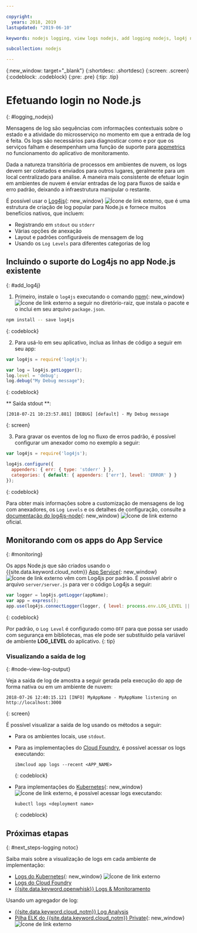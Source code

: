 ```yaml
---

copyright:
  years: 2018, 2019
lastupdated: "2019-06-10"

keywords: nodejs logging, view logs nodejs, add logging nodejs, log4j nodejs, stdout nodejs, nodejs log, output nodejs, nodejs logger

subcollection: nodejs

---
```


{:new_window: target="_blank"}
{:shortdesc: .shortdesc}
{:screen: .screen}
{:codeblock: .codeblock}
{:pre: .pre}
{:tip: .tip}

# Efetuando login no Node.js
{: #logging_nodejs}

Mensagens de log são sequências com informações contextuais sobre o estado e a atividade do microsserviço no momento em que a entrada de log é feita. Os logs são necessários para diagnosticar como e por que os serviços falham e desempenham uma função de suporte para [appmetrics](/docs/node?topic=nodejs-metrics) no funcionamento do aplicativo de monitoramento.

Dada a natureza transitória de processos em ambientes de nuvem, os logs devem ser coletados e enviados para outros lugares, geralmente para um local centralizado para análise. A maneira mais consistente de efetuar login em ambientes de nuvem é enviar entradas de log para fluxos de saída e erro padrão, deixando a infraestrutura manipular o restante.

É possível usar o [Log4js](https://github.com/log4js-node/log4js-node){: new_window} ![Ícone de link externo](../icons/launch-glyph.svg "Ícone de link externo"), que é uma estrutura de criação de log popular para Node.js e fornece muitos benefícios nativos, que incluem: 
* Registrando em `stdout` ou `stderr`
* Várias opções de anexação
* Layout e padrões configuráveis de mensagem de log
* Usando os `Log Levels` para diferentes categorias de log

## Incluindo o suporte do Log4js no app Node.js existente
{: #add_log4j}

1. Primeiro, instale o `log4js` executando o comando [npm](https://nodejs.org/en/){: new_window} ![Ícone de link externo](../icons/launch-glyph.svg "Ícone de link externo") a seguir no diretório-raiz, que instala o pacote e o inclui em seu arquivo `package.json`.
  ```bash
  npm install -- save log4js
  ```
  {: codeblock}

2. Para usá-lo em seu aplicativo, inclua as linhas de código a seguir em seu app:
  ```js
  var log4js = require('log4js');

  var log = log4js.getLogger();
  log.level = 'debug';
  log.debug("My Debug message");
  ```
  {: codeblock}

  ** Saída stdout **:
  ```
  [2018-07-21 10:23:57.881] [DEBUG] [default] - My Debug message
  ```
  {: screen}

3. Para gravar os eventos de log no fluxo de erros padrão, é possível configurar um anexador como no exemplo a seguir:
  ```js
  var log4js = require('log4js');
  
  log4js.configure({
    appenders: { err: { type: 'stderr' } },
    categories: { default: { appenders: ['err'], level: 'ERROR' } }
  });
  ```
  {: codeblock}

  Para obter mais informações sobre a customização de mensagens de log com anexadores, os `Log Levels` e os detalhes de configuração, consulte a [documentação
do log4js-node](https://log4js-node.github.io/log4js-node/){: new_window} ![Ícone de link externo](../icons/launch-glyph.svg "Ícone de link externo") oficial.

## Monitorando com os apps do App Service
{: #monitoring}

Os apps Node.js que são criados usando o {{site.data.keyword.cloud_notm}} [App Service](https://cloud.ibm.com/developer/appservice/dashboard){: new_window} ![Ícone de link externo](../icons/launch-glyph.svg "Ícone de link externo") vêm com Log4js por padrão. É possível abrir o arquivo `server/server.js` para ver o código Log4js a seguir:
```js
var logger = log4js.getLogger(appName);
var app = express();
app.use(log4js.connectLogger(logger, { level: process.env.LOG_LEVEL || 'info' }));
```
{: codeblock}

Por padrão, o `Log Level` é configurado como `OFF` para que possa ser usado com segurança em bibliotecas, mas ele pode ser substituído pela variável de ambiente **LOG_LEVEL** do aplicativo.
{: tip}

### Visualizando a saída de log
{: #node-view-log-output}

Veja a saída de log de amostra a seguir gerada pela execução do app de forma nativa ou em um ambiente de nuvem:
```
2018-07-26 12:40:15.121 [INFO] MyAppName - MyAppName listening on http://localhost:3000
```
{: screen}

É possível visualizar a saída de log usando os métodos a seguir:
* Para os ambientes locais, use `stdout`.
* Para as implementações do [Cloud Foundry](/docs/cli/reference?topic=cloud-cli-ibmcloud_commands_apps#ibmcloud_app_logs), é possível acessar os logs executando:
  ```
  ibmcloud app logs --recent <APP_NAME>
  ```
  {: codeblock}

* Para implementações do [Kubernetes](https://kubernetes.io/docs/reference/generated/kubectl/kubectl-commands#logs){: new_window} ![Ícone de link externo](../icons/launch-glyph.svg "Ícone de link externo"), é possível acessar logs executando:
  ```
  kubectl logs <deployment name>
  ```
  {: codeblock}

## Próximas etapas
{: #next_steps-logging notoc}

Saiba mais sobre a visualização de logs em cada ambiente de implementação:
* [Logs do Kubernetes](https://kubernetes.io/docs/concepts/cluster-administration/logging/#basic-logging-in-kubernetes){: new_window} ![Ícone de link externo](../icons/launch-glyph.svg "Ícone de link externo")
* [ Logs do Cloud Foundry ](/docs/services/CloudLogAnalysis/cfapps?topic=cloudloganalysis-logging_cf_apps)
* [{{site.data.keyword.openwhisk}} Logs & Monitoramento](/docs/openwhisk?topic=cloud-functions-logs)

Usando um agregador de log:
* [{{site.data.keyword.cloud_notm}} Log Analysis](/docs/services/CloudLogAnalysis?topic=cloudloganalysis-log_analysis_ov#log_analysis_ov)
* [Pilha ELK do {{site.data.keyword.cloud_notm}} Private](https://www.ibm.com/support/knowledgecenter/en/SSBS6K_2.1.0.2/manage_metrics/logging_elk.html){: new_window} ![Ícone de link externo](../icons/launch-glyph.svg "Ícone de link externo")

